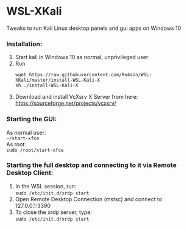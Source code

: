 # WSL-XKali  
Tweaks to run Kali Linux desktop panels and gui apps on Windows 10  

### Installation:  
1. Start kali in Windows 10 as normal, unprivileged user  
2. Run  
   ```
   wget https://raw.githubusercontent.com/Re4son/WSL-XKali/master/install-WSL-Kali-X  
   sh ./install-WSL-Kali-X  
   ```  
3. Download and install VcXsrv X Server from here:  
   https://sourceforge.net/projects/vcxsrv/  

### Starting the GUI:  
As normal user:  
                ```
                ~/start-xfce  
                ```   
As root:  
                ```
                sudo /root/xtart-xfce  
                ```   
                
### Starting the full desktop and connecting to it via Remote Desktop Client:  
1. In the WSL session, run:  
                           ```
                           sudo /etc/init.d/xrdp start  
                           ```  
2. Open Remote Desktop Connection (mstsc) and connect to 127.0.0.1:3390  
3. To close the xrdp server, type:  
                           ```
                           sudo /etc/init.d/xrdp start  
                           ```  
